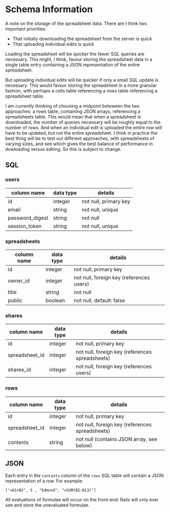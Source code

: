 # Schema Information

A note on the storage of the spreadsheet data. There are I think two important priorities:

- That initially downloading the spreadsheet from the server is quick
- That uploading individual edits is quick

Loading the spreadsheet will be quicker the fewer SQL queries are necessary. This might, I think, favour storing the spreadsheet data in a single table entry containing a JSON representation of the entire spreadsheet.

But uploading individual edits will be quicker if only a small SQL update is necessary. This would favour storing the spreadsheet in a more granular fashion, with perhaps a cells table referencing a rows table referencing a spreadsheet table.

I am currently thinking of choosing a midpoint beteween the two approaches: a rows table, containing JSON arrays, referencing a spreadsheets table. This would mean that when a spreadsheet is downloaded, the number of queries necessary will be roughly equal to the number of rows. And when an individual edit is uploaded the entire row will have to be updated, but not the entire spreadsheet. I think in practice the best thing will be to test out different approaches, with spreadsheets of varying sizes, and see which gives the best balance of performance in dowloading versus editing. So this is subject to change.

## SQL

### users
column name     | data type | details
----------------|-----------|-----------------------
id              | integer   | not null, primary key
email           | string    | not null, unique
password_digest | string    | not null
session_token   | string    | not null, unique

### spreadsheets
column name | data type | details
------------|-----------|-----------------------
id          | integer   | not null, primary key
owner_id    | integer   | not null, foreign key (references users)
title       | string    | not null
public      | boolean   | not null, default: false

### shares
column name    | data type | details
---------------|-----------|-----------------------
id             | integer   | not null, primary key
spreadsheet_id | integer   | not null, foreign key (references spreadsheets)
sharee_id      | integer   | not null, foreign key (references users)

### rows
column name    | data type | details
---------------|-----------|-----------------------
id             | integer   | not null, primary key
spreadsheet_id | integer   | not null, foreign key (references spreadsheets)
contents       | string    | not null (contains JSON array, see below)

## JSON

Each entry in the `contents` column of the `rows` SQL table will contain a JSON representation of a row. For example:

```
["=A1+B2", 5 , "Edmund", "=SUM(B2:B13)"]
```

All evaluations of formulae will occur on the front-end: Rails will only ever see and store the unevaluated formulae.
